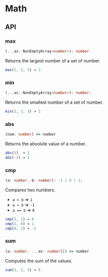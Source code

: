 # Math

## API

### max

```ts
(...as: NonEmptyArray<number>): number
```

Returns the largest number of a set of number.

```ts
max(1, 2, 3) ➔ 3
```

### min

```ts
(...as: NonEmptyArray<number>): number;
```

Returns the smallest number of a set of number.

```ts
min(1, 2, 3) ➔ 1
```

### abs

```ts
(num: number) => number
```

Returns the absolute value of a number.

```ts
abs(1)  ➔ 1
abs(-1) ➔ 1
```

### cmp

``` ts
(a: number, b: number): -1 | 0 | 1;
```

Compares two numbers.
- `a > b` => `1`
- `a < b` => `-1`
- `a == b` => `0`

```ts
cmp(1, 1) ➔ 0
cmp(1, 0) ➔ 1
cmp(0, 1) ➔ -1
```

### sum

```ts
(a: number, ...as: number[]) => number
```

Computes the sum of the values.

```ts
sum(1, 2, 3) ➔ 6
```
